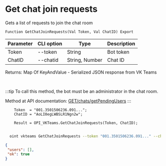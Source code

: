 ﻿---
sidebar_position: 7
---

# Get chat join requests
 Gets a list of requests to join the chat room



`Function GetChatJoinRequests(Val Token, Val ChatID) Export`

  | Parameter | CLI option | Type | Description |
  |-|-|-|-|
  | Token | --token | String | Bot token |
  | ChatID | --chatid | String, Number | Chat ID |

  
  Returns:  Map Of KeyAndValue - Serialized JSON response from VK Teams

<br/>

:::tip
To call this method, the bot must be an administrator in the chat room.

 Method at API documentation: [GET ​​/chats​/getPendingUsers](https://teams.vk.com/botapi/#/chats/get_chats_getPendingUsers)
:::
<br/>


```bsl title="Code example"
    Token  = "001.3501506236.091...";
    ChatID = "AoLI0egLWBSLR1Ngn2w";

    Result = OPI_VKTeams.GetChatJoinRequests(Token, ChatID);
```



```sh title="CLI command example"
    
  oint vkteams GetChatJoinRequests --token "001.3501506236.091..." --chatid "AoLI0egLWBSLR1Ngn2w"

```

```json title="Result"
{
 "users": [],
 "ok": true
}
```
